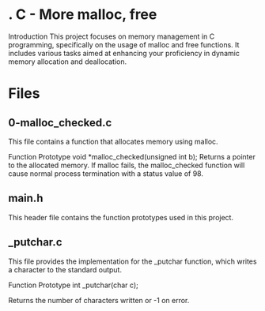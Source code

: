 # . C - More malloc, free
Introduction
This project focuses on memory management in C programming, specifically on the usage of malloc and free functions. It includes various tasks aimed at enhancing your proficiency in dynamic memory allocation and deallocation.

# Files
## 0-malloc_checked.c
This file contains a function that allocates memory using malloc.

Function Prototype
void *malloc_checked(unsigned int b);
Returns a pointer to the allocated memory.
If malloc fails, the malloc_checked function will cause normal process termination with a status value of 98.

## main.h
This header file contains the function prototypes used in this project.

## _putchar.c
This file provides the implementation for the _putchar function, which writes a character to the standard output.

Function Prototype
int _putchar(char c);

Returns the number of characters written or -1 on error.

